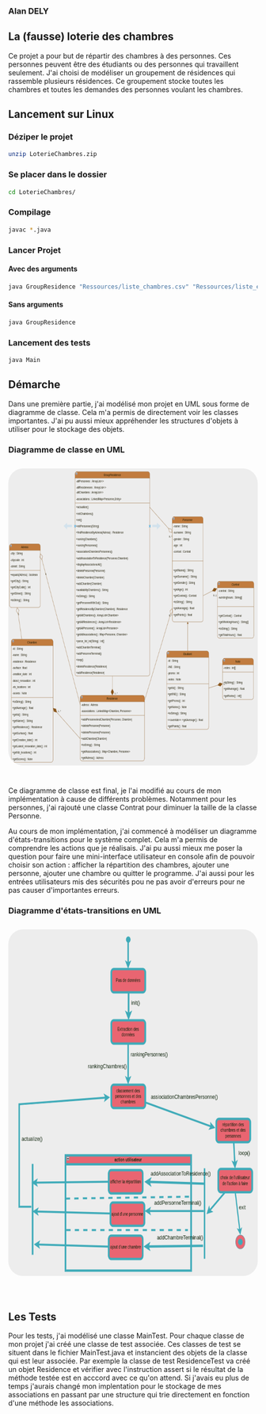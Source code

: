 ### Alan DELY
## La (fausse) loterie des chambres

Ce projet a pour but de répartir des chambres à des personnes. 
Ces personnes peuvent être des étudiants ou des personnes qui travaillent 
seulement. J'ai choisi de modéliser un groupement de résidences qui rassemble
plusieurs résidences. Ce groupement stocke toutes les chambres et toutes les
demandes des personnes voulant les chambres. 

## Lancement sur Linux

### Déziper le projet
```bash
unzip LoterieChambres.zip
```
### Se placer dans le dossier
```bash
cd LoterieChambres/
```
### Compilage
```bash
javac *.java
```
### Lancer Projet 
#### Avec des arguments
```bash
java GroupResidence "Ressources/liste_chambres.csv" "Ressources/liste_etudiants.csv"
```
#### Sans arguments
```bash
java GroupResidence
```
### Lancement des tests
```bash
java Main
```

## Démarche
Dans une première partie, j'ai modélisé mon projet en UML sous forme de diagramme
de classe. Cela m'a permis de directement voir les classes importantes. J'ai pu 
aussi mieux appréhender les structures d'objets à utiliser pour le stockage des objets.


### Diagramme de classe en UML
<div style="display: flex;margin: 2em 0 3em 0">
  <img src="umlClasse.png" alt="" width="700" height="600" style="border-radius: 30px;">
</div>

Ce diagramme de classe est final, je l'ai modifié au cours de mon implémentation
à cause de différents problèmes. Notamment pour les personnes, j'ai rajouté une
classe Contrat pour diminuer la taille de la classe Personne. 

Au cours de mon implémentation, j'ai commencé à modéliser un diagramme d'états-transitions
pour le système complet. Cela m'a permis de comprendre les actions que je réalisais. 
J'ai pu aussi mieux me poser la question pour faire une mini-interface utilisateur en console
afin de pouvoir choisir son action : afficher la répartition des chambres, ajouter une personne,
ajouter une chambre ou quitter le programme. J'ai aussi pour les entrées utilisateurs mis des sécurités pou ne pas avoir d'erreurs
pour ne pas causer d'importantes erreurs. 
### Diagramme d'états-transitions en UML

<div style="display: flex;margin : 2em 0 5em 0">
  <img src="umlEtatsTransitions.png" alt="" width="700" height="700" style="border-radius: 30px;">
</div>


## Les Tests

Pour les tests, j'ai modélisé une classe MainTest. Pour chaque classe de mon projet j'ai 
créé une classe de test associée. Ces classes de test se situent dans le fichier MainTest.java et 
instancient des objets de la classe qui est leur associée. Par exemple la classe de test
ResidenceTest va créé un objet Residence et vérifier avec l'instruction assert si le 
résultat de la méthode testée est en acccord avec ce qu'on attend. Si j'avais eu plus de 
temps j'aurais changé mon implentation pour le stockage de mes associations en passant
par une structure qui trie directement en fonction d'une méthode les associations. 




